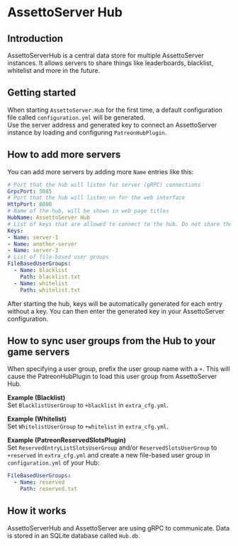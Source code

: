 # AssettoServer Hub

## Introduction
AssettoServerHub is a central data store for multiple AssettoServer instances. It allows servers to share things
like leaderboards, blacklist, whitelist and more in the future.

## Getting started
When starting `AssettoServer.Hub` for the first time, a default configuration file called `configuration.yml` will be generated.  
Use the server address and generated key to connect an AssettoServer instance by loading and configuring `PatreonHubPlugin`.

## How to add more servers
You can add more servers by adding more `Name` entries like this:
```yaml
# Port that the hub will listen for server (gRPC) connections
GrpcPort: 5085
# Port that the hub will listen on for the web interface
HttpPort: 8000
# Name of the hub, will be shown in web page titles
HubName: AssettoServer Hub
# List of keys that are allowed to connect to the hub. Do not share these keys with other people!
Keys:
- Name: server-1
- Name: another-server
- Name: server-3
# List of file-based user groups
FileBasedUserGroups:
  - Name: blacklist
    Path: blacklist.txt
  - Name: whitelist
    Path: whitelist.txt
```

After starting the hub, keys will be automatically generated for each entry without a key. You can then enter the generated key
in your AssettoServer configuration.

## How to sync user groups from the Hub to your game servers
When specifying a user group, prefix the user group name with a `+`. This will cause the PatreonHubPlugin to load this user group from AssettoServer Hub.

**Example (Blacklist)**  
Set `BlacklistUserGroup` to `+blacklist` in `extra_cfg.yml`.

**Example (Whitelist)**  
Set `WhitelistUserGroup` to `+whitelist` in `extra_cfg.yml`.

**Example (PatreonReservedSlotsPlugin)**  
Set `ReservedEntryListSlotsUserGroup` and/or `ReservedSlotsUserGroup` to `+reserved` in `extra_cfg.yml` and create a new file-based user group in `configuration.yml` of your Hub:  
```yaml
FileBasedUserGroups:
  - Name: reserved
    Path: reserved.txt
```

## How it works
AssettoServerHub and AssettoServer are using gRPC to communicate. Data is stored in an SQLite database called `Hub.db`.